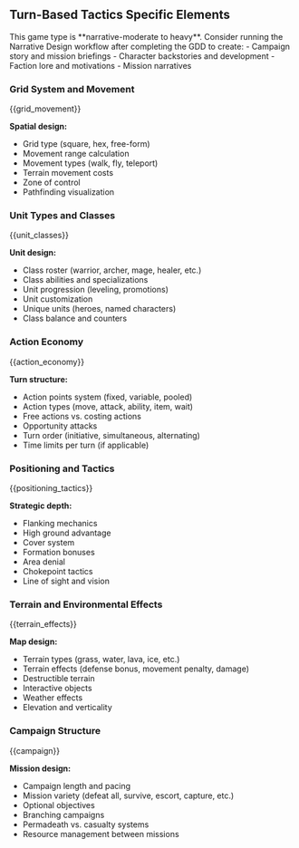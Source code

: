 ## Turn-Based Tactics Specific Elements

<narrative-workflow-recommended>
This game type is **narrative-moderate to heavy**. Consider running the Narrative Design workflow after completing the GDD to create:
- Campaign story and mission briefings
- Character backstories and development
- Faction lore and motivations
- Mission narratives
</narrative-workflow-recommended>

### Grid System and Movement

{{grid_movement}}

**Spatial design:**

- Grid type (square, hex, free-form)
- Movement range calculation
- Movement types (walk, fly, teleport)
- Terrain movement costs
- Zone of control
- Pathfinding visualization

### Unit Types and Classes

{{unit_classes}}

**Unit design:**

- Class roster (warrior, archer, mage, healer, etc.)
- Class abilities and specializations
- Unit progression (leveling, promotions)
- Unit customization
- Unique units (heroes, named characters)
- Class balance and counters

### Action Economy

{{action_economy}}

**Turn structure:**

- Action points system (fixed, variable, pooled)
- Action types (move, attack, ability, item, wait)
- Free actions vs. costing actions
- Opportunity attacks
- Turn order (initiative, simultaneous, alternating)
- Time limits per turn (if applicable)

### Positioning and Tactics

{{positioning_tactics}}

**Strategic depth:**

- Flanking mechanics
- High ground advantage
- Cover system
- Formation bonuses
- Area denial
- Chokepoint tactics
- Line of sight and vision

### Terrain and Environmental Effects

{{terrain_effects}}

**Map design:**

- Terrain types (grass, water, lava, ice, etc.)
- Terrain effects (defense bonus, movement penalty, damage)
- Destructible terrain
- Interactive objects
- Weather effects
- Elevation and verticality

### Campaign Structure

{{campaign}}

**Mission design:**

- Campaign length and pacing
- Mission variety (defeat all, survive, escort, capture, etc.)
- Optional objectives
- Branching campaigns
- Permadeath vs. casualty systems
- Resource management between missions
